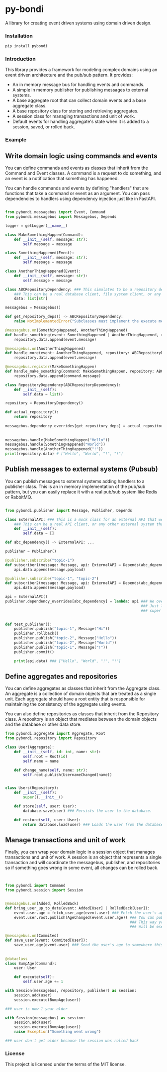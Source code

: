 # py-bondi
A library for creating event driven systems using domain driven design.

### Installation

```bash
pip install pybondi
```

### Introduction

This library provides a framework for modeling complex domains using an event driven architecture and the pub/sub pattern. It provides:

- An in memory message bus for handling events and commands.
- A simple in memory publisher for publishing messages to external systems.
- A base aggregate root that can collect domain events and a base aggregate class.
- A base repository class for storing and retrieving aggregates.
- A session class for managing transactions and unit of work. 
- Default events for handling aggregate's state when it is added to a session, saved, or rolled back.


### Example

## Write domain logic using commands and events

You can define commands and events as classes that inherit from the Command and Event classes. A command is a request to do something, and an event is a notification that something has happened. 

You can handle commands and events by defining "handlers" that are functions that take a command or event as an argument. You can pass dependencies to handlers using dependency injection just like in FastAPI.

```python

from pybondi.messagebus import Event, Command
from pybondi.messagebus import Messagebus, Depends

logger = getLogger(__name__)

class MakeSomethingHappen(Command):
    def __init__(self, message: str):
        self.message = message

class SomethingHappened(Event):
    def __init__(self, message: str):
        self.message = message

class AnotherThingHappened(Event):
    def __init__(self, message: str):
        self.message = message

class ABCRepositoryDependency: ### This simulates to be a repository dependency that we want to inject into our handlers.
    ### This can be a real database client, file system client, or any other service that we want to inject.
    data: list[str]

messagebus = Messagebus()

def get_repository_deps() -> ABCRepositoryDependency:
    raise NotImplementedError("Subclasses must implement the execute method.")

@messagebus.on(SomethingHappened, AnotherThingHappened)
def handle_something(event: SomethingHappened | AnotherThingHappened, repository: ABCRepositoryDependency = Depends(get_repository_deps)):
    repository.data.append(event.message)

@messagebus.on(AnotherThingHappened)
def handle_more(event: AnotherThingHappened, repository: ABCRepositoryDependency = Depends(get_repository_deps)):
    repository.data.append(event.message)

@messagebus.register(MakeSomethingHappen)
def handle_make_something(command: MakeSomethingHappen, repository: ABCRepositoryDependency = Depends(get_repository_deps)):
    repository.data.append(command.message)

class RepositoryDependency(ABCRepositoryDependency):
    def __init__(self):
        self.data = list()

repository = RepositoryDependency()

def actual_repository(): 
    return repository    
                         
messagebus.dependency_overrides[get_repository_deps] = actual_repository    ### We override the dependency with our mock API.
                                                                            ### Just like in FastAPI. This is not necessary but
                                                                            ### super useful.
messagebus.handle(MakeSomethingHappen("Hello"))
messagebus.handle(SomethingHappened("World"))
messagebus.handle(AnotherThingHappened("!"))
print(repository.data) # ["Hello", "World", "!", "!"]
```


## Publish messages to external systems (Pubsub)

You can publish messages to external systems adding handlers to a publisher class. This is an in memory implementation of the pub/sub pattern,
but you can easily replace it with a real pub/sub system like Redis or RabbitMQ.

```python

from pybondi.publisher import Message, Publisher, Depends

class ExternalAPI: ### This is a mock class for an external API that we want to publish messages to.
    ### This can be a real API client, or any other external system that we want to inject.
    def __init__(self):
        self.data = []

def abc_dependency() -> ExternalAPI: ...

publisher = Publisher()

@publisher.subscribe("topic-1")
def subscriber1(message: Message, api: ExternalAPI = Depends(abc_dependency)):
    api.data.append(message.payload)

@publisher.subscribe("topic-1", "topic-2")
def subscriber2(message: Message, api: ExternalAPI = Depends(abc_dependency)):
    api.data.append(message.payload)

api = ExternalAPI()
publisher.dependency_overrides[abc_dependency] = lambda: api ### We override the dependency with our mock API.
                                                             ### Just like in FastAPI. This is not necessary but
                                                             ### super useful.
                                                            

def test_publisher():
    publisher.publish("topic-1", Message("Hi"))
    publisher.rollback()
    publisher.publish("topic-2", Message("Hello"))
    publisher.publish("topic-2", Message("World"))
    publisher.publish("topic-1", Message("!"))
    publisher.commit()

    print(api.data) ### ["Hello", "World", "!", "!"]
```



## Define aggregates and repositories

You can define aggregates as classes that inherit from the Aggregate class. An aggregate is a collection of domain objects that are treated as a single unit. Each aggregate should have a root entity that is responsible for maintaining the consistency of the aggregate using events.

You can also define repositories as classes that inherit from the Repository class. A repository is an object that mediates between the domain objects and the database or other data store.

```python
from pybondi.aggregate import Aggregate, Root
from pybondi.repository import Repository

class User(Aggregate):
    def __init__(self, id: int, name: str):
        self.root = Root(id)
        self.name = name

    def change_name(self, name: str):
        self.root.publish(UsernameChanged(name))


class Users(Repository):
    def __init__(self):
        super().__init__()

    def store(self, user: User):
        database.save(user) ### Persists the user to the database.

    def restore(self, user: User):
        return database.load(user) ### Loads the user from the database to it's original state.
```

## Manage transactions and unit of work

Finally, you can wrap your domain logic in a session object that manages transactions and unit of work. A session is an object that represents a single transaction and will coordinate the messagebus, publisher, and repositories so if something goes wrong in some event, all changes can be rolled back.

```python


from pybondi import Command
from pybondi.session import Session


@messagebus.on(Added, RolledBack)
def bring_user_up_to_date(event: Added[User] | RolledBack[User]):
    event.user.age = fetch_user_age(event.user) ### Fetch the user's age from somewhere
    event.user.root.publish(AgeChanged(event.user.age)) ### You can publish events from events handlers
                                                        ### This way you can create a chain of events that
                                                        ### Will be executed in order.

@messagebus.on(Commited)
def save_user(event: Commited[User]):
    save_user_age(event.user) ### Send the user's age to somewhere this is just an example.
    
    
@dataclass
class BumpAge(Command):
    user: User

    def execute(self):
        self.user.age += 1 

with Session(messagebus, repository, publisher) as session:
    session.add(user)
    session.execute(BumpAge(user))

### user is now 1 year older

with Session(messagebus) as session:
    session.add(user)
    session.execute(BumpAge(user))
    raise Exception("Something went wrong")

### user don't get older because the session was rolled back
```


### License

This project is licensed under the terms of the MIT license.
```